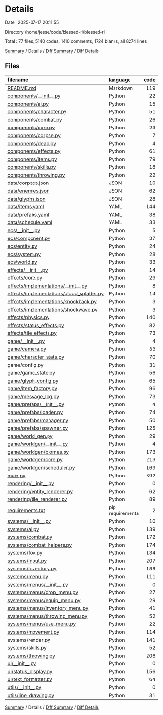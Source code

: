 # Details

Date : 2025-07-17 20:11:55

Directory /home/jesse/code/blessed-rl/blessed-rl

Total : 77 files,  5140 codes, 1410 comments, 1724 blanks, all 8274 lines

[Summary](results.md) / Details / [Diff Summary](diff.md) / [Diff Details](diff-details.md)

## Files
| filename | language | code | comment | blank | total |
| :--- | :--- | ---: | ---: | ---: | ---: |
| [README.md](/README.md) | Markdown | 119 | 0 | 40 | 159 |
| [components/\_\_init\_\_.py](/components/__init__.py) | Python | 22 | 3 | 3 | 28 |
| [components/ai.py](/components/ai.py) | Python | 15 | 5 | 7 | 27 |
| [components/character.py](/components/character.py) | Python | 51 | 13 | 26 | 90 |
| [components/combat.py](/components/combat.py) | Python | 26 | 11 | 14 | 51 |
| [components/core.py](/components/core.py) | Python | 23 | 10 | 21 | 54 |
| [components/corpse.py](/components/corpse.py) | Python | 7 | 5 | 8 | 20 |
| [components/dead.py](/components/dead.py) | Python | 4 | 4 | 5 | 13 |
| [components/effects.py](/components/effects.py) | Python | 61 | 20 | 27 | 108 |
| [components/items.py](/components/items.py) | Python | 79 | 17 | 33 | 129 |
| [components/skills.py](/components/skills.py) | Python | 18 | 8 | 9 | 35 |
| [components/throwing.py](/components/throwing.py) | Python | 22 | 7 | 10 | 39 |
| [data/corpses.json](/data/corpses.json) | JSON | 10 | 0 | 1 | 11 |
| [data/enemies.json](/data/enemies.json) | JSON | 62 | 0 | 1 | 63 |
| [data/glyphs.json](/data/glyphs.json) | JSON | 28 | 0 | 1 | 29 |
| [data/items.yaml](/data/items.yaml) | YAML | 144 | 7 | 13 | 164 |
| [data/prefabs.yaml](/data/prefabs.yaml) | YAML | 38 | 13 | 4 | 55 |
| [data/schedule.yaml](/data/schedule.yaml) | YAML | 33 | 2 | 6 | 41 |
| [ecs/\_\_init\_\_.py](/ecs/__init__.py) | Python | 5 | 3 | 3 | 11 |
| [ecs/component.py](/ecs/component.py) | Python | 37 | 17 | 19 | 73 |
| [ecs/entity.py](/ecs/entity.py) | Python | 24 | 11 | 11 | 46 |
| [ecs/system.py](/ecs/system.py) | Python | 28 | 11 | 15 | 54 |
| [ecs/world.py](/ecs/world.py) | Python | 33 | 14 | 16 | 63 |
| [effects/\_\_init\_\_.py](/effects/__init__.py) | Python | 14 | 8 | 3 | 25 |
| [effects/core.py](/effects/core.py) | Python | 29 | 10 | 15 | 54 |
| [effects/implementations/\_\_init\_\_.py](/effects/implementations/__init__.py) | Python | 8 | 3 | 3 | 14 |
| [effects/implementations/blood\_splatter.py](/effects/implementations/blood_splatter.py) | Python | 14 | 24 | 7 | 45 |
| [effects/implementations/knockback.py](/effects/implementations/knockback.py) | Python | 3 | 4 | 3 | 10 |
| [effects/implementations/shockwave.py](/effects/implementations/shockwave.py) | Python | 3 | 4 | 3 | 10 |
| [effects/physics.py](/effects/physics.py) | Python | 140 | 41 | 50 | 231 |
| [effects/status\_effects.py](/effects/status_effects.py) | Python | 82 | 19 | 31 | 132 |
| [effects/tile\_effects.py](/effects/tile_effects.py) | Python | 73 | 18 | 26 | 117 |
| [game/\_\_init\_\_.py](/game/__init__.py) | Python | 4 | 3 | 3 | 10 |
| [game/camera.py](/game/camera.py) | Python | 33 | 12 | 14 | 59 |
| [game/character\_stats.py](/game/character_stats.py) | Python | 70 | 20 | 35 | 125 |
| [game/config.py](/game/config.py) | Python | 31 | 15 | 14 | 60 |
| [game/game\_state.py](/game/game_state.py) | Python | 56 | 19 | 21 | 96 |
| [game/glyph\_config.py](/game/glyph_config.py) | Python | 65 | 30 | 19 | 114 |
| [game/item\_factory.py](/game/item_factory.py) | Python | 96 | 22 | 27 | 145 |
| [game/message\_log.py](/game/message_log.py) | Python | 73 | 24 | 29 | 126 |
| [game/prefabs/\_\_init\_\_.py](/game/prefabs/__init__.py) | Python | 4 | 3 | 3 | 10 |
| [game/prefabs/loader.py](/game/prefabs/loader.py) | Python | 74 | 14 | 23 | 111 |
| [game/prefabs/manager.py](/game/prefabs/manager.py) | Python | 50 | 17 | 19 | 86 |
| [game/prefabs/spawner.py](/game/prefabs/spawner.py) | Python | 125 | 37 | 47 | 209 |
| [game/world\_gen.py](/game/world_gen.py) | Python | 29 | 16 | 16 | 61 |
| [game/worldgen/\_\_init\_\_.py](/game/worldgen/__init__.py) | Python | 4 | 9 | 3 | 16 |
| [game/worldgen/biomes.py](/game/worldgen/biomes.py) | Python | 173 | 45 | 76 | 294 |
| [game/worldgen/core.py](/game/worldgen/core.py) | Python | 213 | 50 | 62 | 325 |
| [game/worldgen/scheduler.py](/game/worldgen/scheduler.py) | Python | 169 | 30 | 49 | 248 |
| [main.py](/main.py) | Python | 392 | 111 | 115 | 618 |
| [rendering/\_\_init\_\_.py](/rendering/__init__.py) | Python | 0 | 1 | 1 | 2 |
| [rendering/entity\_renderer.py](/rendering/entity_renderer.py) | Python | 62 | 22 | 17 | 101 |
| [rendering/tile\_renderer.py](/rendering/tile_renderer.py) | Python | 89 | 37 | 24 | 150 |
| [requirements.txt](/requirements.txt) | pip requirements | 2 | 0 | 1 | 3 |
| [systems/\_\_init\_\_.py](/systems/__init__.py) | Python | 10 | 3 | 3 | 16 |
| [systems/ai.py](/systems/ai.py) | Python | 139 | 39 | 37 | 215 |
| [systems/combat.py](/systems/combat.py) | Python | 172 | 51 | 67 | 290 |
| [systems/combat\_helpers.py](/systems/combat_helpers.py) | Python | 174 | 37 | 58 | 269 |
| [systems/fov.py](/systems/fov.py) | Python | 134 | 35 | 36 | 205 |
| [systems/input.py](/systems/input.py) | Python | 207 | 45 | 41 | 293 |
| [systems/inventory.py](/systems/inventory.py) | Python | 189 | 46 | 66 | 301 |
| [systems/menu.py](/systems/menu.py) | Python | 111 | 30 | 37 | 178 |
| [systems/menus/\_\_init\_\_.py](/systems/menus/__init__.py) | Python | 0 | 1 | 1 | 2 |
| [systems/menus/drop\_menu.py](/systems/menus/drop_menu.py) | Python | 27 | 7 | 11 | 45 |
| [systems/menus/equip\_menu.py](/systems/menus/equip_menu.py) | Python | 29 | 5 | 12 | 46 |
| [systems/menus/inventory\_menu.py](/systems/menus/inventory_menu.py) | Python | 41 | 10 | 16 | 67 |
| [systems/menus/throwing\_menu.py](/systems/menus/throwing_menu.py) | Python | 52 | 9 | 19 | 80 |
| [systems/menus/use\_menu.py](/systems/menus/use_menu.py) | Python | 22 | 4 | 11 | 37 |
| [systems/movement.py](/systems/movement.py) | Python | 114 | 29 | 46 | 189 |
| [systems/render.py](/systems/render.py) | Python | 141 | 48 | 40 | 229 |
| [systems/skills.py](/systems/skills.py) | Python | 52 | 29 | 26 | 107 |
| [systems/throwing.py](/systems/throwing.py) | Python | 206 | 48 | 70 | 324 |
| [ui/\_\_init\_\_.py](/ui/__init__.py) | Python | 0 | 1 | 1 | 2 |
| [ui/status\_display.py](/ui/status_display.py) | Python | 156 | 47 | 34 | 237 |
| [ui/text\_formatter.py](/ui/text_formatter.py) | Python | 64 | 18 | 18 | 100 |
| [utils/\_\_init\_\_.py](/utils/__init__.py) | Python | 0 | 3 | 1 | 4 |
| [utils/line\_drawing.py](/utils/line_drawing.py) | Python | 31 | 16 | 21 | 68 |

[Summary](results.md) / Details / [Diff Summary](diff.md) / [Diff Details](diff-details.md)